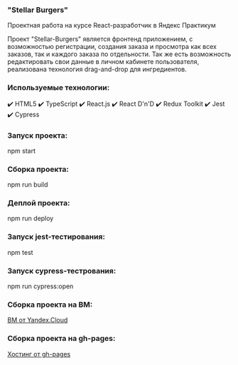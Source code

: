 ### "Stellar Burgers"

Проектная работа на курсе React-разработчик в Яндекс Практикум

Проект "Stellar-Burgers" является фронтенд приложением, с возможностью регистрации, создания заказа и просмотра как всех заказов, так и каждого заказа по отдельности. Так же есть возможность редактировать свои данные в личном кабинете пользователя, реализована технология drag-and-drop для ингредиентов.

### Используемые технологии:

✔️ HTML5
✔️ TypeScript
✔️ React.js
✔️ React D'n'D
✔️ Redux Toolkit
✔️ Jest
✔️ Cypress

### Запуск проекта:

npm start

### Сборка проекта:

npm run build

### Деплой проекта:

npm run deploy

### Запуск jest-тестирования:

npm test

### Запуск cypress-тестрования:

npm run cypress:open

### Сборка проекта на ВМ:

[ВМ от Yandex.Cloud](https://react-burger-ck.students.nomoredomainsmonster.ru 'https://react-burger-ck.students.nomoredomainsmonster.ru')

### Сборка проекта на gh-pages:

[Хостинг от gh-pages](https://dangerbadger.github.io/react-burger/ 'https://dangerbadger.github.io/react-burger/')
